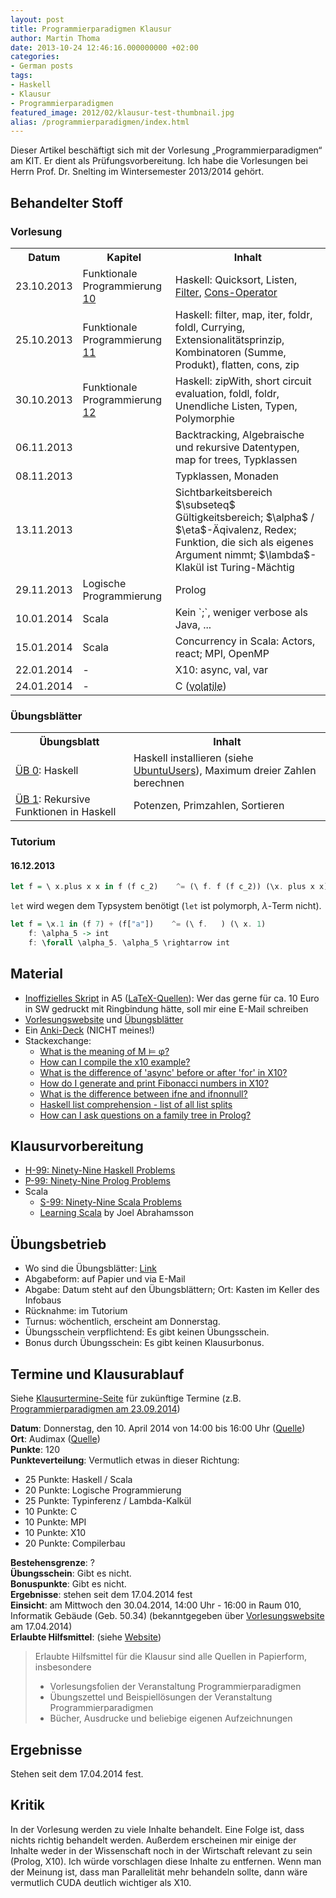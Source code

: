 ```yaml
---
layout: post
title: Programmierparadigmen Klausur
author: Martin Thoma
date: 2013-10-24 12:46:16.000000000 +02:00
categories:
- German posts
tags:
- Haskell
- Klausur
- Programmierparadigmen
featured_image: 2012/02/klausur-test-thumbnail.jpg
alias: /programmierparadigmen/index.html
---
```

<div class="info">Dieser Artikel beschäftigt sich mit der Vorlesung &bdquo;Programmierparadigmen&ldquo; am KIT. Er dient als Prüfungsvorbereitung. Ich habe die Vorlesungen bei Herrn Prof. Dr. Snelting im Wintersemester 2013/2014 gehört.</div>

## Behandelter Stoff ##

### Vorlesung ###
<table>
<tr>
    <th>Datum</th>
    <th>Kapitel</th>
    <th>Inhalt</th>
</tr>
<tr>
<td>23.10.2013</td>
<td>Funktionale Programmierung <a href="http://pp.ipd.kit.edu/lehre/WS201314/paradigmen/intern/10_FunktionaleProgrammierung.pdf">10</a></td>
<td>Haskell: Quicksort, Listen, <a href="http://learnyouahaskell.com/higher-order-functions#maps-and-filters">Filter</a>, <a href="http://www.haskell.org/haskellwiki/Syntactic_sugar/Cons">Cons-Operator</a></td>
</tr>
<tr>
<td>25.10.2013</td>
<td>Funktionale Programmierung <a href="http://pp.ipd.kit.edu/lehre/WS201314/paradigmen/intern/11_FunktionaleProgrammierung.pdf">11</a></td>
<td>Haskell: filter, map, iter, foldr, foldl, Currying, Extensionalitätsprinzip, Kombinatoren (Summe, Produkt), flatten, cons, zip</td>
</tr>
<tr>
<td>30.10.2013</td>
<td>Funktionale Programmierung <a href="http://pp.ipd.kit.edu/lehre/WS201314/paradigmen/intern/12_FunktionaleProgrammierung.pdf">12</a></td>
<td>Haskell: zipWith, short circuit evaluation, foldl, foldr, Unendliche Listen, Typen, Polymorphie</td>
</tr>
<tr>
<td>06.11.2013</td>
<td></td>
<td>Backtracking, Algebraische und rekursive Datentypen, map for trees, Typklassen</td>
</tr>
<tr>
<td>08.11.2013</td>
<td>&nbsp;</td>
<td>Typklassen, Monaden</td>
</tr>
<tr>
<td>13.11.2013</td>
<td>&nbsp;</td>
<td>Sichtbarkeitsbereich $\subseteq$ Gültigkeitsbereich; $\alpha$ / $\eta$-Äqivalenz, Redex; Funktion, die sich als eigenes Argument nimmt; $\lambda$-Klakül ist Turing-Mächtig</td>
</tr>
<tr>
<td>29.11.2013</td>
<td>Logische Programmierung</td>
<td>Prolog</td>
</tr>
<tr>
<td>10.01.2014</td>
<td>Scala</td>
<td>Kein `;`, weniger verbose als Java, ...</td>
</tr>
<tr>
<td>15.01.2014</td>
<td>Scala</td>
<td>Concurrency in Scala: Actors, react; MPI, OpenMP</td>
</tr>
<tr>
<td>22.01.2014</td>
<td>-</td>
<td>X10: async, val, var</td>
</tr>
<tr>
<td>24.01.2014</td>
<td>-</td>
<td>C (<abbr title="Immer aus Hauptspeicher, nie aus Cache holen">volatile</abbr>)</td>
</tr>
</table>

### Übungsblätter ###
<table>
  <tr>
    <th>Übungsblatt</th>
    <th>Inhalt</th>
  </tr>
  <tr>
    <td><a href="http://pp.ipd.kit.edu/lehre/WS201314/paradigmen/uebung/blaetter/blatt0.pdf" rel="nofollow">ÜB 0</a>: Haskell</td>
    <td>Haskell installieren (siehe <a href="http://wiki.ubuntuusers.de/Haskell">UbuntuUsers</a>), Maximum dreier Zahlen berechnen</td>
  </tr>
  <tr>
    <td><a href="http://pp.ipd.kit.edu/lehre/WS201314/paradigmen/uebung/blaetter/blatt1.pdf" rel="nofollow">ÜB 1</a>: Rekursive Funktionen in Haskell</td>
    <td>Potenzen, Primzahlen, Sortieren</td>
  </tr>
</table>

### Tutorium ###

#### 16.12.2013 ####

```haskell
let f = \ x.plus x x in f (f c_2)    ^= (\ f. f (f c_2)) (\x. plus x x)
```

`let` wird wegen dem Typsystem benötigt (`let` ist polymorph,
$\lambda$-Term nicht).

```haskell
let f = \x.1 in (f 7) + (f["a"])    ^= (\ f.   ) (\ x. 1)
    f: \alpha_5 -> int
    f: \forall \alpha_5. \alpha_5 \rightarrow int
```


## Material
* [Inoffizielles Skript](https://github.com/MartinThoma/LaTeX-examples/blob/master/documents/Programmierparadigmen/Programmierparadigmen.pdf?raw=true) in A5 ([LaTeX-Quellen](https://github.com/MartinThoma/LaTeX-examples/tree/master/documents/Programmierparadigmen)): Wer das gerne für ca. 10 Euro in SW gedruckt mit Ringbindung hätte, soll mir eine E-Mail schreiben
* [Vorlesungswebsite](http://pp.ipd.kit.edu/lehre/WS201314/paradigmen/) und [Übungsblätter](http://pp.ipd.kit.edu/lehre/WS201314/paradigmen/uebung/#unterlagen)
* Ein [Anki-Deck](https://ankiweb.net/shared/info/3121773115) (NICHT meines!)
* Stackexchange:
  * [What is the meaning of M ⊨ φ?](http://math.stackexchange.com/q/704401/6876)
  * [How can I compile the x10 example?](http://stackoverflow.com/q/22283936/562769)
  * [What is the difference of 'async' before or after 'for' in X10?](http://stackoverflow.com/q/22643004/562769)
  * [How do I generate and print Fibonacci numbers in X10?](http://stackoverflow.com/q/22709063/562769)
  * [What is the difference between ifne and ifnonnull?](http://stackoverflow.com/q/22731293/562769)
  * [Haskell list comprehension - list of all list splits](http://stackoverflow.com/q/22594719/562769)
  * [How can I ask questions on a family tree in Prolog?](http://stackoverflow.com/q/22177931/562769)

## Klausurvorbereitung
* [H-99: Ninety-Nine Haskell Problems](http://www.haskell.org/haskellwiki/H-99:_Ninety-Nine_Haskell_Problems)
* [P-99: Ninety-Nine Prolog Problems](https://sites.google.com/site/prologsite/prolog-problems)
* Scala
  * [S-99: Ninety-Nine Scala Problems](http://aperiodic.net/phil/scala/s-99/)
  * [Learning Scala](http://joelabrahamsson.com/learning-scala/) by Joel Abrahamsson

## Übungsbetrieb

* Wo sind die Übungsblätter: [Link](http://pp.ipd.kit.edu/lehre/WS201314/paradigmen/uebung/#unterlagen)
* Abgabeform: auf Papier und via E-Mail
* Abgabe: Datum steht auf den Übungsblättern; Ort: Kasten im Keller des Infobaus
* Rücknahme: im Tutorium
* Turnus: wöchentlich, erscheint am Donnerstag.
* Übungsschein verpflichtend: Es gibt keinen Übungsschein.
* Bonus durch Übungsschein: Es gibt keinen Klausurbonus.

## Termine und Klausurablauf

Siehe [Klausurtermine-Seite](http://www.informatik.kit.edu/klausuren.php) für
zukünftige Termine (z.B. [Programmierparadigmen am 23.09.2014](http://www.informatik.kit.edu/klausuren.php?kid=504.35))

**Datum**: Donnerstag, den 10. April 2014 von 14:00 bis 16:00 Uhr ([Quelle](https://pp.info.uni-karlsruhe.de/lehre/WS201314/paradigmen/))<br/>
**Ort**: Audimax ([Quelle](https://pp.info.uni-karlsruhe.de/lehre/WS201314/paradigmen/#klausuren))<br/>
**Punkte**: 120<br/>
**Punkteverteilung**: Vermutlich etwas in dieser Richtung:

* 25 Punkte: Haskell / Scala
* 20 Punkte: Logische Programmierung
* 25 Punkte: Typinferenz / Lambda-Kalkül
* 10 Punkte: C
* 10 Punkte: MPI
* 10 Punkte: X10
* 20 Punkte: Compilerbau

**Bestehensgrenze**: ?<br/>
**Übungsschein**: Gibt es nicht.<br/>
**Bonuspunkte**: Gibt es nicht.<br/>
**Ergebnisse**: stehen seit dem 17.04.2014 fest<br/>
**Einsicht**: am Mittwoch den 30.04.2014, 14:00 Uhr - 16:00 in Raum 010, Informatik Gebäude (Geb. 50.34)  (bekanntgegeben über [Vorlesungswebsite](http://pp.ipd.kit.edu/lehre/WS201314/paradigmen/index.php) am 17.04.2014)<br/>
**Erlaubte Hilfsmittel**: (siehe <a href="http://pp.ipd.kit.edu/lehre/WS201314/paradigmen/">Website</a>)

<blockquote>Erlaubte Hilfsmittel für die Klausur sind alle Quellen in Papierform, insbesondere
<ul>
<li>Vorlesungsfolien der Veranstaltung Programmierparadigmen</li>
<li>Übungszettel und Beispiellösungen der Veranstaltung Programmierparadigmen</li>
<li>Bücher, Ausdrucke und beliebige eigenen Aufzeichnungen</li>
</ul>
</blockquote>

## Ergebnisse
Stehen seit dem 17.04.2014 fest.

## Kritik

In der Vorlesung werden zu viele Inhalte behandelt. Eine Folge ist, dass
nichts richtig behandelt werden. Außerdem erscheinen mir einige der Inhalte
weder in der Wissenschaft noch in der Wirtschaft relevant zu sein (Prolog, X10).
Ich würde vorschlagen diese Inhalte zu entfernen. Wenn man der Meinung ist,
dass man Parallelität mehr behandeln sollte, dann wäre vermutlich CUDA deutlich
wichtiger als X10.